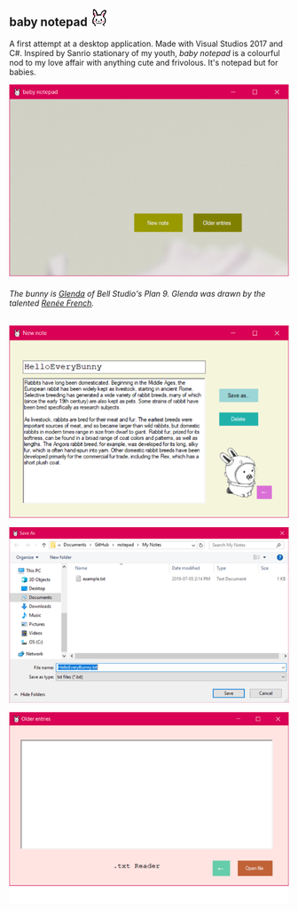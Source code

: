 ## baby notepad ![icon](baby_notepad/baby_notepad/Resources/bun_icon.png)

A first attempt at a desktop application. Made with Visual Studios 2017 and C#. Inspired by Sanrio stationary of my youth, *baby notepad* is a colourful nod to my love affair with anything cute and frivolous. It's notepad but for babies.

![screen_1](baby_notepad/baby_notepad/Resources/screenshots/1.png)  

###### The bunny is [Glenda](https://9p.io/plan9/glenda.html) of Bell Studio's Plan 9. Glenda was drawn by the talented [Renée French](http://www.reneefrench.com/).
![screen_2](baby_notepad/baby_notepad/Resources/screenshots/2.png)  

![screen_3](baby_notepad/baby_notepad/Resources/screenshots/3.png)  

![screen_4](baby_notepad/baby_notepad/Resources/screenshots/4.png)  

